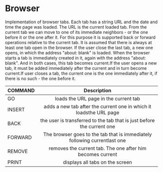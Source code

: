 # Browser
Implementation of browser tabs.
Each tab has a string URL and the date and time the page was loaded. The URL is the current loaded tab. 
From the current tab we can move to one of its immediate neighbors - or the one before
it or the one after it. For this purpose it is supported back or forward operations relative to
the current tab. 
It is assumed that there is always at least one tab open in the browser. If the user
close the last tab, a new one opens, in which the address "about: blank" is loaded.
When the browser starts a tab is immediately created in it, again with the address "about: blank". And in both cases, this tab becomes current.If the user opens a new tab, it must be added immediately after the current and in turn become current.If user closes a tab, the current one is the one immediately after it, if there is no such - the one before it.

|COMMAND     | Description                                                              | 
| ---------- | :-----------------------------------------------------------------------:|
|GO <url>    | loads the URL page <url> in the current tab                              |
|INSERT <url>| adds a new tab after the current one in which it loadsthe <url> URL page |
|BACK        | the user is transferred to the tab that is just before the current one   |
|FORWARD     | The browser goes to the tab that is immediately following currentlast one|
|REMOVE      | removes the current tab. The one after him becomes current               |
|PRINT       | displays all tabs on the screen                                          |
